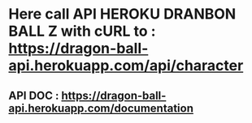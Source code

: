 # Here call API HEROKU DRANBON BALL Z with cURL to : https://dragon-ball-api.herokuapp.com/api/character

## API DOC : https://dragon-ball-api.herokuapp.com/documentation